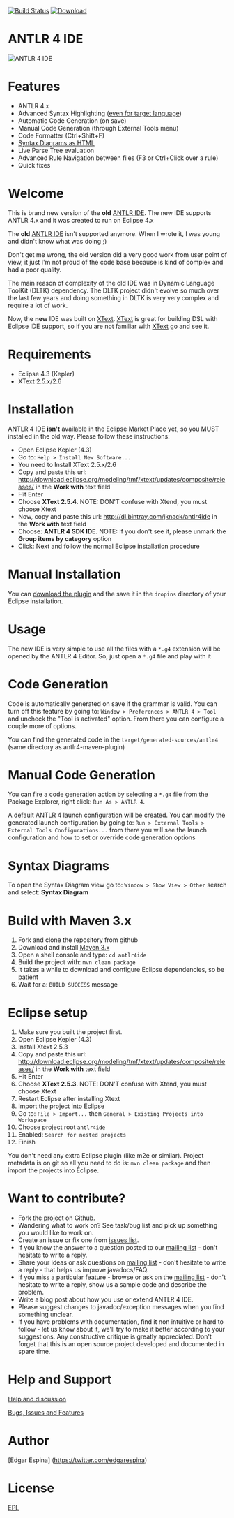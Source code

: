[![Build Status](https://travis-ci.org/jknack/antlr4ide.png?branch=master)](https://travis-ci.org/jknack/antlr4ide)
[ ![Download](https://api.bintray.com/packages/jknack/antlr4ide/antlr4ide/images/download.png) ](https://bintray.com/jknack/antlr4ide/antlr4ide/_latestVersion)

ANTLR 4 IDE
=========

![ANTLR 4 IDE](https://raw.github.com/jknack/antlr4ide/master/updates/screenshots/full.png)


Features
=========

* ANTLR 4.x
* Advanced Syntax Highlighting ([even for target language](https://raw.github.com/jknack/antlr4ide/master/updates/screenshots/target-language-highlighting.png))
* Automatic Code Generation (on save)
* Manual Code Generation (through External Tools menu)
* Code Formatter (Ctrl+Shift+F)
* [Syntax Diagrams as HTML](http://jknack.github.io/antlr4ide/Java/Javav4.g4.html)
* Live Parse Tree evaluation
* Advanced Rule Navigation between files (F3 or Ctrl+Click over a rule)
* Quick fixes


Welcome
=========

This is brand new version of the **old** [ANTLR IDE](http://antlrv3ide.sourceforge.net/). The new IDE supports ANTLR 4.x and it was created to run on Eclipse 4.x

The **old** [ANTLR IDE](http://antlrv3ide.sourceforge.net/) isn't supported anymore. When I wrote it, I was young and didn't know what was doing ;)

Don't get me wrong, the old version did a very good work from  user point of view, it just I'm not proud of the code base because is kind of complex and had a poor quality.

The main reason of complexity of the old IDE was in Dynamic Language ToolKit (DLTK) dependency. The DLTK project didn't evolve so much over the last few years and doing something in DLTK is very very complex and require a lot of work.

Now, the **new** IDE was built on [XText](http://www.eclipse.org/Xtext). [XText](http://www.eclipse.org/Xtext) is great for building DSL with Eclipse IDE support, so if you are not familiar with [XText](http://www.eclipse.org/Xtext) go and see it.

Requirements
=========
* Eclipse 4.3 (Kepler)
* XText 2.5.x/2.6

Installation
=========
ANTLR 4 IDE **isn't** available in the Eclipse Market Place yet, so you MUST installed in the old way. Please follow these instructions:

* Open Eclipse Kepler (4.3)
* Go to: ```Help > Install New Software...```
* You need to Install XText 2.5.x/2.6
* Copy and paste this url: http://download.eclipse.org/modeling/tmf/xtext/updates/composite/releases/ in the **Work with** text field
* Hit Enter
* Choose **XText 2.5.4**. NOTE: DON'T confuse with Xtend, you must choose Xtext
* Now, copy and paste this url: http://dl.bintray.com/jknack/antlr4ide in the **Work with** text field
* Choose: **ANTLR 4 SDK IDE**. NOTE: If you don't see it, please unmark the **Group items by category** option
* Click: Next and follow the normal Eclipse installation procedure

Manual Installation
=========
You can [download the plugin](https://bintray.com/jknack/antlr4ide/antlr4ide/) and the save it in the ```dropins``` directory of your Eclipse installation.


Usage
=========
The new IDE is very simple to use all the files with a ```*.g4``` extension will be opened by the ANTLR 4 Editor. So, just open a ```*.g4``` file and play with it

Code Generation
=========
Code is automatically generated on save if the grammar is valid. You can turn off this feature by going to: ```Window > Preferences > ANTLR 4 > Tool``` and uncheck the "Tool is activated" option. From there you can configure a couple more of options.

You can find the generated code in the ```target/generated-sources/antlr4``` (same directory as antlr4-maven-plugin)

Manual Code Generation
=========
You can fire a code generation action by selecting a ```*.g4``` file from the Package Explorer, right click: ```Run As > ANTLR 4```.

A default ANTLR 4 launch configuration will be created. You can modify the generated launch configuration by going to: ```Run > External Tools > External Tools Configurations...``` from there you will see the launch configuration and how to set or override code generation options

Syntax Diagrams
=========
To open the Syntax Diagram view go to: ```Window > Show View > Other``` search and select: **Syntax Diagram**

Build with Maven 3.x
=========
1. Fork and clone the repository from github
2. Download and install [Maven 3.x](http://maven.apache.org/)
3. Open a shell console and type: ```cd antlr4ide```
4. Build the project with: ```mvn clean package```
5. It takes a while to download and configure Eclipse dependencies, so be patient
6. Wait for a: ```BUILD SUCCESS``` message

Eclipse setup
=========
1. Make sure you built the project first.
2. Open Eclipse Kepler (4.3)
3. Install Xtext 2.5.3
4. Copy and paste this url: http://download.eclipse.org/modeling/tmf/xtext/updates/composite/releases/ in the **Work with** text field
5. Hit Enter
6. Choose **XText 2.5.3**. NOTE: DON'T confuse with Xtend, you must choose Xtext
7. Restart Eclipse after installing Xtext
8. Import the project into Eclipse
9. Go to: ```File > Import...``` then ```General > Existing Projects into Workspace```
10. Choose project root ```antlr4ide```
11. Enabled: ```Search for nested projects```
12. Finish

You don't need any extra Eclipse plugin (like m2e or similar). Project metadata is on git so all you need to do is: ```mvn clean package``` and then import the projects into Eclipse.


Want to contribute?
=========
* Fork the project on Github.
* Wandering what to work on? See task/bug list and pick up something you would like to work on.
* Create an issue or fix one from [issues list](https://github.com/jknack/antlr4ide/issues).
* If you know the answer to a question posted to our [mailing list](https://groups.google.com/forum/#!forum/antlr4ide) - don't hesitate to write a reply.
* Share your ideas or ask questions on [mailing list](https://groups.google.com/forum/#!forum/antlr4ide) - don't hesitate to write a reply - that helps us improve javadocs/FAQ.
* If you miss a particular feature - browse or ask on the [mailing list](https://groups.google.com/forum/#!forum/antlr4ide) - don't hesitate to write a reply, show us a sample code and describe the problem.
* Write a blog post about how you use or extend ANTLR 4 IDE.
* Please suggest changes to javadoc/exception messages when you find something unclear.
* If you have problems with documentation, find it non intuitive or hard to follow - let us know about it, we'll try to make it better according to your suggestions. Any constructive critique is greatly appreciated. Don't forget that this is an open source project developed and documented in spare time.

Help and Support
=========
  [Help and discussion](https://groups.google.com/forum/#!forum/antlr4ide)

  [Bugs, Issues and Features](https://github.com/jknack/antlr4ide/issues)

Author
=========
 [Edgar Espina] (https://twitter.com/edgarespina)

License
=========
[EPL](http://www.eclipse.org/legal/epl-v10.html)
